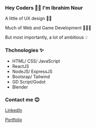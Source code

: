 ### Hey Coders 👋🏻 I'm Ibrahim Nour
A little of UX design 🧚‍♂️ 

Much of Web and Game Development 👨🏻‍💻 

But most importantly, a lot of ambitious 💡

### Thchnologies ✨ 
* HTML/ CSS/ JavaScript
* ReactJS
* NodeJS/ ExpressJS
* Bootsrap/ Tailwind
* GD Script/Godot
* Blender

### Contact me 😊
[LinkedIn](https://www.linkedin.com/in/ibra-nour/)

[Portfolio](https://ibrahimnour-portfolio.web.app/)

<!--
**Nourcova/Nourcova** is a ✨ _special_ ✨ repository because its `README.md` (this file) appears on your GitHub profile.

Here are some ideas to get you started:

- 🔭 I’m currently working on ...
- 🌱 I’m currently learning ...
- 👯 I’m looking to collaborate on ...
- 🤔 I’m looking for help with ...
- 💬 Ask me about ...
- 📫 How to reach me: ...
- 😄 Pronouns: ...
- ⚡ Fun fact: ...
-->
